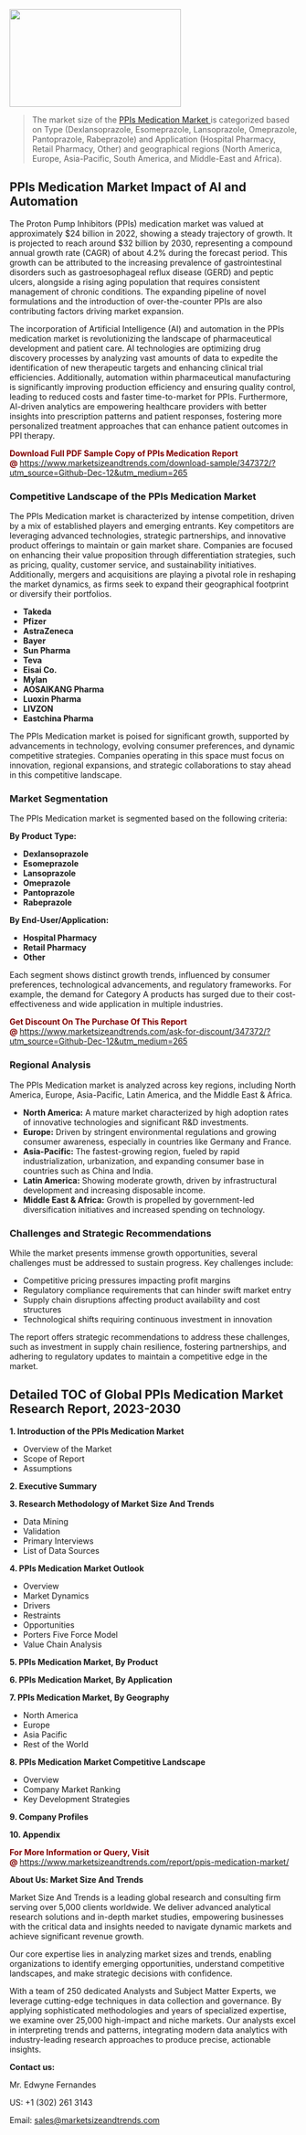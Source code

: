 <p><img class="alignnone size-medium wp-image-20088" src="https://ffe5etoiles.com/wp-content/uploads/2024/12/MST1-300x171.png" alt="" width="300" height="171" /></p><blockquote><p>The market size of the <a href="https://www.marketsizeandtrends.com/download-sample/347372/?utm_source=Github-Dec-12&amp;utm_medium=265" target="_blank">PPIs Medication Market </a>is categorized based on Type (Dexlansoprazole, Esomeprazole, Lansoprazole, Omeprazole, Pantoprazole, Rabeprazole) and Application (Hospital Pharmacy, Retail Pharmacy, Other) and geographical regions (North America, Europe, Asia-Pacific, South America, and Middle-East and Africa).</p></blockquote><p><h2>PPIs Medication Market Impact of AI and Automation</h2><p>The Proton Pump Inhibitors (PPIs) medication market was valued at approximately $24 billion in 2022, showing a steady trajectory of growth. It is projected to reach around $32 billion by 2030, representing a compound annual growth rate (CAGR) of about 4.2% during the forecast period. This growth can be attributed to the increasing prevalence of gastrointestinal disorders such as gastroesophageal reflux disease (GERD) and peptic ulcers, alongside a rising aging population that requires consistent management of chronic conditions. The expanding pipeline of novel formulations and the introduction of over-the-counter PPIs are also contributing factors driving market expansion.</p><p>The incorporation of Artificial Intelligence (AI) and automation in the PPIs medication market is revolutionizing the landscape of pharmaceutical development and patient care. AI technologies are optimizing drug discovery processes by analyzing vast amounts of data to expedite the identification of new therapeutic targets and enhancing clinical trial efficiencies. Additionally, automation within pharmaceutical manufacturing is significantly improving production efficiency and ensuring quality control, leading to reduced costs and faster time-to-market for PPIs. Furthermore, AI-driven analytics are empowering healthcare providers with better insights into prescription patterns and patient responses, fostering more personalized treatment approaches that can enhance patient outcomes in PPI therapy.</p></p><p><strong><span style="color: #800000;">Download Full PDF Sample Copy of PPIs Medication Report @</span>&nbsp;</strong><a href="https://www.marketsizeandtrends.com/download-sample/347372/?utm_source=Github-Dec-12&amp;utm_medium=265">https://www.marketsizeandtrends.com/download-sample/347372/?utm_source=Github-Dec-12&amp;utm_medium=265</a></p><h3>Competitive Landscape of the PPIs Medication Market</h3><p>The PPIs Medication market is characterized by intense competition, driven by a mix of established players and emerging entrants. Key competitors are leveraging advanced technologies, strategic partnerships, and innovative product offerings to maintain or gain market share. Companies are focused on enhancing their value proposition through differentiation strategies, such as pricing, quality, customer service, and sustainability initiatives. Additionally, mergers and acquisitions are playing a pivotal role in reshaping the market dynamics, as firms seek to expand their geographical footprint or diversify their portfolios.</p><p><strong><p><ul><li>Takeda </li><li>  Pfizer </li><li>  AstraZeneca </li><li>  Bayer </li><li>  Sun Pharma </li><li>  Teva </li><li>  Eisai Co. </li><li>  Mylan </li><li>  AOSAIKANG Pharma </li><li>  Luoxin Pharma </li><li>  LIVZON </li><li>  Eastchina Pharma</p></li></ul></p></strong></p><p>The PPIs Medication market is poised for significant growth, supported by advancements in technology, evolving consumer preferences, and dynamic competitive strategies. Companies operating in this space must focus on innovation, regional expansions, and strategic collaborations to stay ahead in this competitive landscape.</p><h3>Market Segmentation</h3><p>The PPIs Medication market is segmented based on the following criteria:</p><p><strong>By Product Type:</strong></p><p><strong><p><ul><li>Dexlansoprazole </li><li>  Esomeprazole </li><li>  Lansoprazole </li><li>  Omeprazole </li><li>  Pantoprazole </li><li>  Rabeprazole</p></li></ul></p></strong></p><p><strong>By End-User/Application:</strong></p><p><strong><p><ul><li>Hospital Pharmacy </li><li>  Retail Pharmacy </li><li>  Other</p></li></ul></p></strong></p><p>Each segment shows distinct growth trends, influenced by consumer preferences, technological advancements, and regulatory frameworks. For example, the demand for Category A products has surged due to their cost-effectiveness and wide application in multiple industries.</p><p><strong><span style="color: #800000;">Get Discount On The Purchase Of This Report @&nbsp;</span></strong><a href="https://www.marketsizeandtrends.com/ask-for-discount/347372/?utm_source=Github-Dec-12&amp;utm_medium=265">https://www.marketsizeandtrends.com/ask-for-discount/347372/?utm_source=Github-Dec-12&amp;utm_medium=265</a></p><h3>Regional Analysis</h3><p>The PPIs Medication market is analyzed across key regions, including North America, Europe, Asia-Pacific, Latin America, and the Middle East &amp; Africa.</p><ul><li><strong>North America:</strong> A mature market characterized by high adoption rates of innovative technologies and significant R&amp;D investments.</li><li><strong>Europe:</strong> Driven by stringent environmental regulations and growing consumer awareness, especially in countries like Germany and France.</li><li><strong>Asia-Pacific:</strong> The fastest-growing region, fueled by rapid industrialization, urbanization, and expanding consumer base in countries such as China and India.</li><li><strong>Latin America:</strong> Showing moderate growth, driven by infrastructural development and increasing disposable income.</li><li><strong>Middle East &amp; Africa:</strong> Growth is propelled by government-led diversification initiatives and increased spending on technology.</li></ul><h3>Challenges and Strategic Recommendations</h3><p>While the market presents immense growth opportunities, several challenges must be addressed to sustain progress. Key challenges include:</p><ul><li>Competitive pricing pressures impacting profit margins</li><li>Regulatory compliance requirements that can hinder swift market entry</li><li>Supply chain disruptions affecting product availability and cost structures</li><li>Technological shifts requiring continuous investment in innovation</li></ul><p>The report offers strategic recommendations to address these challenges, such as investment in supply chain resilience, fostering partnerships, and adhering to regulatory updates to maintain a competitive edge in the market.</p><h2>Detailed TOC of Global PPIs Medication Market Research Report, 2023-2030</h2><p><strong>1. Introduction of the PPIs Medication Market</strong></p><ul><li>Overview of the Market</li><li>Scope of Report</li><li>Assumptions&nbsp;</li></ul><p><strong>2. Executive Summary</strong></p><p><strong>3. Research Methodology of <strong>Market Size And Trends</strong></strong></p><ul><li>Data Mining</li><li>Validation</li><li>Primary Interviews</li><li>List of Data Sources&nbsp;</li></ul><p><strong>4. PPIs Medication Market Outlook</strong></p><ul><li>Overview</li><li>Market Dynamics</li><li>Drivers</li><li>Restraints</li><li>Opportunities</li><li>Porters Five Force Model</li><li>Value Chain Analysis&nbsp;</li></ul><p><strong>5. PPIs Medication Market, By Product</strong></p><p><strong>6. PPIs Medication Market, By Application</strong></p><p><strong>7. PPIs Medication Market, By Geography</strong></p><ul><li>North America</li><li>Europe</li><li>Asia Pacific</li><li>Rest of the World&nbsp;</li></ul><p><strong>8. PPIs Medication Market Competitive Landscape</strong></p><ul><li>Overview</li><li>Company Market Ranking</li><li>Key Development Strategies&nbsp;</li></ul><p><strong>9. Company Profiles</strong></p><p><strong>10. Appendix</strong></p><p><strong><span style="color: #800000;">For More Information or Query, Visit @&nbsp;</span></strong><a href="https://www.marketsizeandtrends.com/report/ppis-medication-market/">https://www.marketsizeandtrends.com/report/ppis-medication-market/</a></p><p></p><p><strong>About Us:&nbsp;Market Size And Trends</strong></p><p>Market Size And Trends&nbsp;is a leading global research and consulting firm serving over 5,000 clients worldwide. We deliver advanced analytical research solutions and in-depth market studies, empowering businesses with the critical data and insights needed to navigate dynamic markets and achieve significant revenue growth.</p><p>Our core expertise lies in analyzing market sizes and trends, enabling organizations to identify emerging opportunities, understand competitive landscapes, and make strategic decisions with confidence.</p><p>With a team of 250 dedicated Analysts and Subject Matter Experts, we leverage cutting-edge techniques in data collection and governance. By applying sophisticated methodologies and years of specialized expertise, we examine over 25,000 high-impact and niche markets. Our analysts excel in interpreting trends and patterns, integrating modern data analytics with industry-leading research approaches to produce precise, actionable insights.</p><p><strong>Contact us:</strong></p><p>Mr. Edwyne Fernandes</p><p>US: +1 (302) 261 3143</p><p>Email: <a href="mailto:sales@marketsizeandtrends.com">sales@marketsizeandtrends.com</a>&nbsp;</p>
